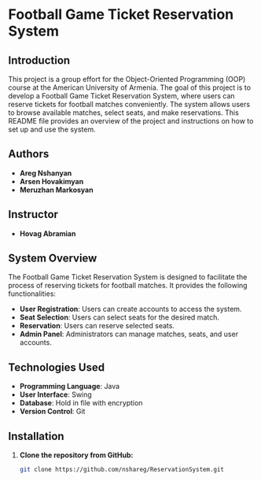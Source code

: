 # Football Game Ticket Reservation System

## Introduction
This project is a group effort for the Object-Oriented Programming (OOP) course at the American University of Armenia. The goal of this project is to develop a Football Game Ticket Reservation System, where users can reserve tickets for football matches conveniently. The system allows users to browse available matches, select seats, and make reservations. This README file provides an overview of the project and instructions on how to set up and use the system.

## Authors
- **Areg Nshanyan**
- **Arsen Hovakimyan**
- **Meruzhan Markosyan**

## Instructor
- **Hovag Abramian**

## System Overview
The Football Game Ticket Reservation System is designed to facilitate the process of reserving tickets for football matches. It provides the following functionalities:
- **User Registration**: Users can create accounts to access the system.
- **Seat Selection**: Users can select seats for the desired match.
- **Reservation**: Users can reserve selected seats.
- **Admin Panel**: Administrators can manage matches, seats, and user accounts.

## Technologies Used
- **Programming Language**: Java
- **User Interface**: Swing
- **Database**: Hold in file with encryption
- **Version Control**: Git

## Installation
1. **Clone the repository from GitHub:**
   ```bash
   git clone https://github.com/nshareg/ReservationSystem.git
